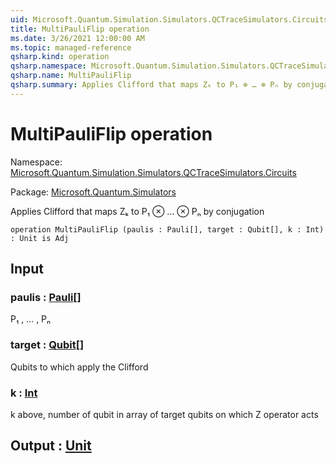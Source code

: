 ```yaml
---
uid: Microsoft.Quantum.Simulation.Simulators.QCTraceSimulators.Circuits.MultiPauliFlip
title: MultiPauliFlip operation
ms.date: 3/26/2021 12:00:00 AM
ms.topic: managed-reference
qsharp.kind: operation
qsharp.namespace: Microsoft.Quantum.Simulation.Simulators.QCTraceSimulators.Circuits
qsharp.name: MultiPauliFlip
qsharp.summary: Applies Clifford that maps Zₖ to P₁ ⊗ … ⊗ Pₙ by conjugation
---
```


# MultiPauliFlip operation

Namespace: [Microsoft.Quantum.Simulation.Simulators.QCTraceSimulators.Circuits](xref:Microsoft.Quantum.Simulation.Simulators.QCTraceSimulators.Circuits)

Package: [Microsoft.Quantum.Simulators](https://nuget.org/packages/Microsoft.Quantum.Simulators)


Applies Clifford that maps Zₖ to P₁ ⊗ … ⊗ Pₙ by conjugation

```qsharp
operation MultiPauliFlip (paulis : Pauli[], target : Qubit[], k : Int) : Unit is Adj
```


## Input

### paulis : [Pauli](xref:microsoft.quantum.lang-ref.pauli)[]

P₁ , … , Pₙ


### target : [Qubit](xref:microsoft.quantum.lang-ref.qubit)[]

Qubits to which apply the Clifford


### k : [Int](xref:microsoft.quantum.lang-ref.int)

k above, number of qubit in array of target qubits on which Z operator acts



## Output : [Unit](xref:microsoft.quantum.lang-ref.unit)

